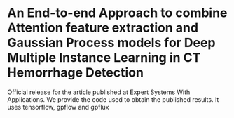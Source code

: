 # An End-to-end Approach to combine Attention feature extraction and Gaussian Process models for Deep Multiple Instance Learning in CT Hemorrhage Detection

Official release for the article published at Expert Systems With Applications. We provide the code used to obtain the published results. It uses tensorflow, gpflow and gpflux